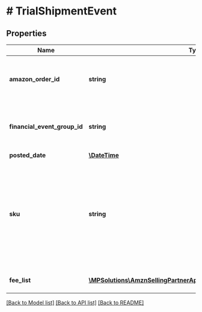 # # TrialShipmentEvent

## Properties

Name | Type | Description | Notes
------------ | ------------- | ------------- | -------------
**amazon_order_id** | **string** | An Amazon-defined identifier for an order. | [optional]
**financial_event_group_id** | **string** | The identifier of the financial event group. | [optional]
**posted_date** | [**\DateTime**](\DateTime.md) |  | [optional]
**sku** | **string** | The seller SKU of the item. The seller SKU is qualified by the seller&#39;s seller ID, which is included with every call to the Selling Partner API. | [optional]
**fee_list** | [**\MPSolutions\AmznSellingPartnerApi\Models\Finances\FeeComponent[]**](FeeComponent.md) | A list of fee component information. | [optional]

[[Back to Model list]](../../README.md#models) [[Back to API list]](../../README.md#endpoints) [[Back to README]](../../README.md)
